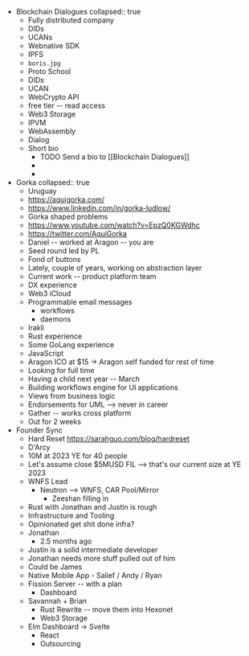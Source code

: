 - Blockchain Dialogues
  collapsed:: true
	- Fully distributed company
	- DIDs
	- UCANs
	- Webnative SDK
	- IPFS
	- `boris.jpg`
	- Proto School
	- DIDs
	- UCAN
	- WebCrypto API
	- free tier -- read access
	- Web3 Storage
	- IPVM
	- WebAssembly
	- Dialog
	- Short bio
		- TODO Send a bio to [[Blockchain Dialogues]]
		-
		-
- Gorka
  collapsed:: true
	- Uruguay
	- https://aquigorka.com/
	- https://www.linkedin.com/in/gorka-ludlow/
	- Gorka shaped problems
	- https://www.youtube.com/watch?v=EpzQ0KGWdhc
	- https://twitter.com/AquiGorka
	- Daniel -- worked at Aragon -- you are
	- Seed round led by PL
	- Fond of buttons
	- Lately, couple of years, working on abstraction layer
	- Current work -- product platform team
	- DX experience
	- Web3 iCloud
	- Programmable email messages
		- workflows
		- daemons
	- Irakli
	- Rust experience
	- Some GoLang experience
	- JavaScript
	- Aragon ICO at $15 -> Aragon self funded for rest of time
	- Looking for full time
	- Having a child next year -- March
	- Building workflows engine for UI applications
	- Views from business logic
	- Endorsements for UML --> never in career
	- Gather -- works cross platform
	- Out for 2 weeks
- Founder Sync
	- Hard Reset https://sarahguo.com/blog/hardreset
	- D'Arcy
	- 10M at 2023 YE for 40 people
	- Let's assume close $5MUSD FIL --> that's our current size at YE 2023
	- WNFS Lead
		- Neutron --> WNFS, CAR Pool/Mirror
			- Zeeshan filling in
	- Rust with Jonathan and Justin is rough
	- Infrastructure and Tooling
	- Opinionated get shit done infra?
	- Jonathan
		- 2.5 months ago
	- Justin is a solid intermediate developer
	- Jonathan needs more stuff pulled out of him
	- Could be James
	- Native Mobile App - Salief / Andy / Ryan
	- Fission Server -- with a plan
		- Dashboard
	- Savannah + Brian
		- Rust Rewrite -- move them into Hexonet
		- Web3 Storage
	- Elm Dashboard -> Svelte
		- React
		- Outsourcing